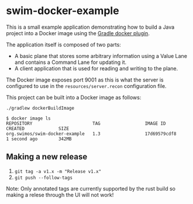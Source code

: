 # swim-docker-example

This is a small example application demonstrating how to build a Java project into a Docker image using the [Gradle docker plugin](https://github.com/bmuschko/gradle-docker-plugin).

The application itself is composed of two parts: 
- A basic plane that stores some arbitrary information using a Value Lane and contains a Command Lane for updating it.
- A client application that is used for reading and writing to the plane.

The Docker image exposes port 9001 as this is what the server is configured to use in the `resources/server.recon` configuration file.

This project can be built into a Docker image as follows:
```
./gradlew dockerBuildImage

$ docker image ls
REPOSITORY                       TAG                 IMAGE ID            CREATED             SIZE
org.swimos/swim-docker-example   1.3                 17d69579cdf8        1 second ago        342MB
```

## Making a new release

1) `git tag -a v1.x -m "Release v1.x"`
2) `git push --follow-tags`

Note: Only annotated tags are currently supported by the rust build so making a relese through the UI will not work!
